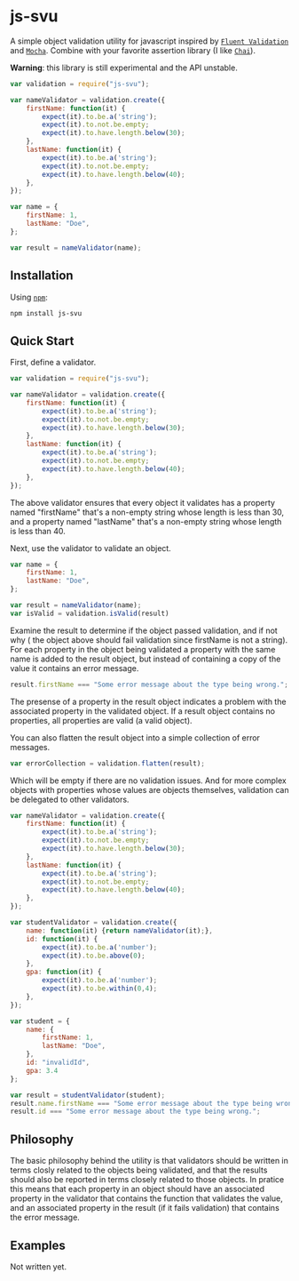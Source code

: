 js-svu
======

A simple object validation utility for javascript inspired by [`Fluent Validation`](http://fluentvalidation.codeplex.com/) 
and [`Mocha`](http://visionmedia.github.io/mocha/).  Combine with your favorite assertion library (I like [`Chai`](http://chaijs.com/)).

__Warning__: this library is still experimental and the API unstable.

```js
var validation = require("js-svu");

var nameValidator = validation.create({
    firstName: function(it) {
        expect(it).to.be.a('string');
        expect(it).to.not.be.empty;
        expect(it).to.have.length.below(30);
    },
    lastName: function(it) {
        expect(it).to.be.a('string');
        expect(it).to.not.be.empty;
        expect(it).to.have.length.below(40);
    },
});

var name = {
    firstName: 1,
    lastName: "Doe",
};

var result = nameValidator(name);
```

## Installation

Using [`npm`](http://npmjs.org/):

```bash
npm install js-svu
```

## Quick Start

First, define a validator.

```js
var validation = require("js-svu");

var nameValidator = validation.create({
    firstName: function(it) {
        expect(it).to.be.a('string');
        expect(it).to.not.be.empty;
        expect(it).to.have.length.below(30);
    },
    lastName: function(it) {
        expect(it).to.be.a('string');
        expect(it).to.not.be.empty;
        expect(it).to.have.length.below(40);
    },
});
```

The above validator ensures that every object it validates has a property 
named "firstName" that's a non-empty string whose length is less than 30, 
and a property named "lastName" that's a non-empty string whose length is less than 40.

Next, use the validator to validate an object.

```js
var name = {
    firstName: 1,
    lastName: "Doe",
};

var result = nameValidator(name);
var isValid = validation.isValid(result)
```

Examine the result to determine if the object passed validation, and if not why (
the object above should fail validation since firstName is not a string). For 
each property in the object being validated a property with the same name
is added to the result object, but instead of containing a copy of the value
it contains an error message.  

```js
result.firstName === "Some error message about the type being wrong.";
```

The presense of a property in the result object
indicates a problem with the associated property in the validated object.  If a
result object contains no properties, all properties are valid (a valid object).

You can also flatten the result object into a simple collection of error messages.

```js
var errorCollection = validation.flatten(result);
```

Which will be empty if there are no validation issues.  And for more complex objects 
with properties whose values are objects themselves, validation can be delegated to 
other validators.

```js
var nameValidator = validation.create({
    firstName: function(it) {
        expect(it).to.be.a('string');
        expect(it).to.not.be.empty;
        expect(it).to.have.length.below(30);
    },
    lastName: function(it) {
        expect(it).to.be.a('string');
        expect(it).to.not.be.empty;
        expect(it).to.have.length.below(40);
    },
});

var studentValidator = validation.create({
    name: function(it) {return nameValidator(it);},
    id: function(it) {
        expect(it).to.be.a('number');
        expect(it).to.be.above(0);
    },
    gpa: function(it) {
        expect(it).to.be.a('number');
        expect(it).to.be.within(0,4);
    },
});

var student = {
    name: {
        firstName: 1,
        lastName: "Doe",
    },
    id: "invalidId",
    gpa: 3.4
};

var result = studentValidator(student);
result.name.firstName === "Some error message about the type being wrong.";
result.id === "Some error message about the type being wrong.";
```

## Philosophy

The basic philosophy behind the utility is that validators should be written in terms
closly related to the objects being validated, and that the results should also be 
reported in terms closely related to those objects.  In pratice this 
means that each property in an object should have an associated property in 
the validator that contains the function that validates the value, and an associated
property in the result (if it fails validation) that contains the error message.

## Examples

Not written yet.